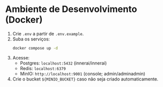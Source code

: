 # Ambiente de Desenvolvimento (Docker)

1. Crie `.env` a partir de `.env.example`.
2. Suba os serviços:
   ```bash
   docker compose up -d
   ```
3. Acesse:
   - Postgres: `localhost:5432` (innerai/innerai)
   - Redis: `localhost:6379`
   - MinIO: `http://localhost:9001` (console; admin/adminadmin)
4. Crie o bucket `${MINIO_BUCKET}` caso não seja criado automaticamente.
